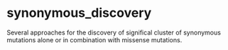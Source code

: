 # synonymous_discovery
Several approaches for the discovery of significal cluster of synonymous mutations alone or in combination with missense mutations.
